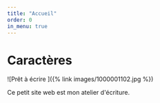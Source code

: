 ```yaml
---
title: "Accueil"
order: 0
in_menu: true
---
```

# Caractères
 
![Prêt à écrire ]({% link images/1000001102.jpg %})

Ce petit site web est mon atelier d'écriture. 